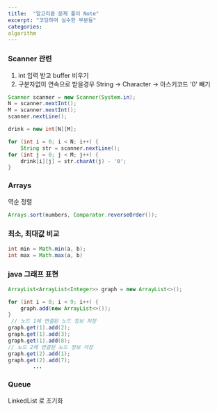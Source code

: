 ```yaml
---
title:  "알고리즘 문제 풀이 Note"
excerpt: "코딩하며 실수한 부분들"
categories:
algorithm
---
```

### Scanner 관련
1. int 입력 받고 buffer 비우기
2. 구분자없이 연속으로 받을경우 String -> Character -> 아스키코드 '0' 빼기
```java
Scanner scanner = new Scanner(System.in);
N = scanner.nextInt();
M = scanner.nextInt();
scanner.nextLine();

drink = new int[N][M];

for (int i = 0; i < N; i++) {
    String str = scanner.nextLine();
for (int j = 0; j < M; j++) {
    drink[i][j] = str.charAt(j) - '0';
}
```

### Arrays
역순 정렬
```java
Arrays.sort(numbers, Comparator.reverseOrder());
```

### 최소, 최대값 비교 
```java
int min = Math.min(a, b);
int max = Math.max(a, b)
```

### java 그래프 표현
```java
ArrayList<ArrayList<Integer>> graph = new ArrayList<>();

for (int i = 0; i < 9; i++) {
    graph.add(new ArrayList<>());
}
 // 노드 1에 연결된 노드 정보 저장
graph.get(1).add(2);
graph.get(1).add(3);
graph.get(1).add(8);
// 노드 2에 연결된 노드 정보 저장
graph.get(2).add(1);
graph.get(2).add(7);
        ...
```

### Queue
LinkedList 로 초기화

